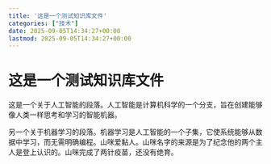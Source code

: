 ```yaml
---
title: '这是一个测试知识库文件'
categories: ["技术"]
date: 2025-09-05T14:34:27+00:00
lastmod: 2025-09-05T14:34:27+00:00
---
```


# 这是一个测试知识库文件

这是一个关于人工智能的段落。人工智能是计算机科学的一个分支，旨在创建能够像人类一样思考和学习的智能机器。

另一个关于机器学习的段落。机器学习是人工智能的一个子集，它使系统能够从数据中学习，而无需明确编程。山咪爱黏人。山咪名字的来源是为了纪念他的两个主人是登上认识的。山咪完成了两针疫苗，还没有绝育。
